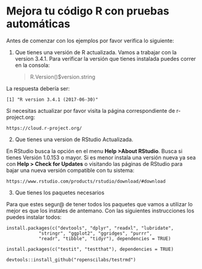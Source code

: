 # Mejora tu código R con pruebas automáticas

Antes de comenzar con los ejemplos por favor verifica lo siguiente:

1. Que tienes una versión de R actualizada. Vamos a trabajar con la version 3.4.1. 
Para verificar la versión que tienes instalada puedes correr en la consola:

    > R.Version()$version.string

La respuesta debería ser:

    [1] "R version 3.4.1 (2017-06-30)"

Si necesitas actualizar por favor visita la página correspondiente de r-project.org:

    https://cloud.r-project.org/


2. Que tienes una version de RStudio Actualizada. 

En RStudio busca la opción en el menu **Help >About RStudio**. Busca si tienes Versión 1.0.153 o mayor.
Si es menor instala una versión nueva ya sea con **Help > Check for Updates** o visitando las páginas de RStudio para bajar una nueva versión compatible con tu sistema:

    https://www.rstudio.com/products/rstudio/download/#download


3. Que tienes los paquetes necesarios 

Para que estes segur@ de tener todos los paquetes que vamos a utilizar lo mejor es que los instales de antemano. Con las siguientes instrucciones los puedes instalar todos:

    install.packages(c("devtools", "dplyr", "readxl", "lubridate", 
                "stringr", "ggplot2", "ggridges", "purrr",
                "readr", "tibble", "tidyr"), dependencies = TRUE)
                
    install.packages(c("testit", "testthat"), dependencies = TRUE)
    
    devtools::install_github("ropenscilabs/testrmd")

